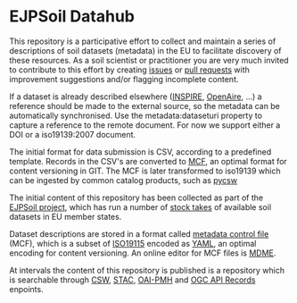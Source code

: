 # EJPSoil Datahub

This repository is a participative effort to collect and maintain a series of descriptions of soil datasets (metadata) in the EU to facilitate discovery of these resources. As a soil scientist or practitioner you are very much invited to contribute to this effort by creating [issues](../../issues) or [pull requests](../../pulls) with improvement suggestions and/or flagging incomplete content.

If a dataset is already described elsewhere ([INSPIRE](https://inspire-geoportal.ec.europa.eu/overview.html?view=themeOverview&theme=so), [OpenAire](https://explore.openaire.eu/search/find/dataproviders?fv0=soil&f0=q), ...) a reference should be made to the external source, so the metadata can be automatically synchronised. Use the metadata:dataseturi property to capture a reference to the remote document. For now we support either a DOI or a iso19139:2007 document.

The initial format for data submission is CSV, according to a predefined template. Records in the CSV's are converted to [MCF](https://github.com/geopython/pygeometa), an optimal format for content versioning in GIT. The MCF is later transformed to iso19139 which can be ingested by common catalog products, such as [pycsw](https://pycsw.org) 


The initial content of this repository has been collected as part of the [EJPSoil project](https://ejpsoil.eu/), which has run a number of [stock takes](https://ejpsoil.eu/fileadmin/projects/ejpsoil/WP2/Deliverable_2.2_Stocktaking_on_soil_quality_indicators_and_associated_decision_support_tools__including_ICT_tools.pdf) of available soil datasets in EU member states. 

Dataset descriptions are stored in a format called [metadata control file](https://geopython.github.io/pygeometa/reference/mcf/) (MCF), which is a subset of [ISO19115](https://www.iso.org/standard/53798.html) encoded as [YAML](https://yaml.org/), an optimal encoding for content versioning. An online editor for MCF files is [MDME](https://osgeo.github.io/mdme). 

At intervals the content of this repository is published is a repository which is searchable through [CSW](https://www.ogc.org/standard/cat/), [STAC](https://stacspec.org/en), [OAI-PMH](https://www.openarchives.org/pmh/) and [OGC API Records](https://ogcapi.ogc.org/records/) enpoints. 
